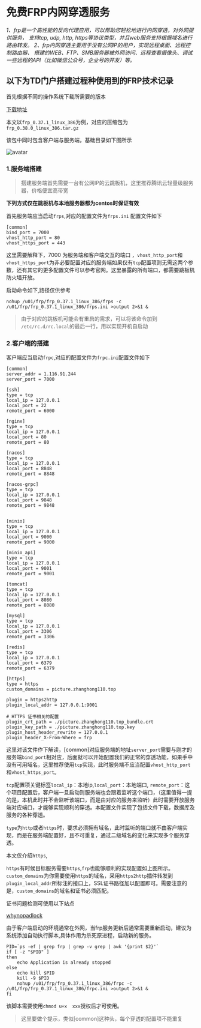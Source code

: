 # 免费FRP内网穿透服务

*1、frp是一个高性能的反向代理应用，可以帮助您轻松地进行内网穿透，对外网提供服务， 支持tcp, udp, http, https等协议类型，并且web服务支持根据域名进行路由转发。*
*2、frp内网穿透主要用于没有公网IP的用户，实现远程桌面、远程控制路由器、 搭建的WEB、FTP、SMB服务器被外网访问、远程查看摄像头、调试一些远程的API（比如微信公众号，企业号的开发）等。*



## 以下为TD门户搭建过程种使用到的FRP技术记录



首先根据不同的操作系统下载所需要的版本

[下载地址](https://github.com/fatedier/frp/releases)

本文以`frp_0.37.1_linux_386`为例，对应的压缩包为`frp_0.38.0_linux_386.tar.gz`

该包中同时包含客户端与服务端，基础目录如下图所示



![avatar](https://picture.zhanghong110.top/docsify/16390328581787.png)

### 1.服务端搭建



> 搭建服务端首先需要一台有公网IP的云跳板机，这里推荐腾讯云轻量级服务器，价格便宜高带宽



**下列方式仅在跳板机与本地服务器都为centos时保证有效**

首先服务端应当启动`frps`,对应的配置文件为`frps.ini` 配置文件如下

```
[common]
bind_port = 7000
vhost_http_port = 80
vhost_https_port = 443
```

这里需要解释下，7000 为服务端和客户端交互的端口 ，`vhost_http_port`和`vhost_https_port`为非必要配置对应的服务端如果仅有`tcp`配置项则无需这两个参数，还有其它的更多配置文件可以参考官网。这里暴露的所有端口，都需要跳板机防火墙开放。

启动命令如下,路径仅供参考

```
nohup /u01/frp/frp_0.37.1_linux_386/frps -c /u01/frp/frp_0.37.1_linux_386/frps.ini >output 2>&1 &
```

> 由于对应的跳板机可能会有重启的需求，可以将该命令加到 `/etc/rc.d/rc.local`的最后一行，用以实现开机自启动



### 2.客户端的搭建

客户端应当启动`frpc`,对应的配置文件为`frpc.ini`配置文件如下

```
[common]
server_addr = 1.116.91.244
server_port = 7000

[ssh]
type = tcp
local_ip = 127.0.0.1
local_port = 22
remote_port = 6000

[nginx]
type = tcp
local_ip = 127.0.0.1
local_port = 80
remote_port = 80

[nacos]
type = tcp
local_ip = 127.0.0.1
local_port = 8848
remote_port = 8848

[nacos-grpc]
type = tcp
local_ip = 127.0.0.1
local_port = 9848
remote_port = 9848


[minio]
type = tcp
local_ip = 127.0.0.1
local_port = 9000
remote_port = 9000

[minio_api]
type = tcp
local_ip = 127.0.0.1
local_port = 9001
remote_port = 9001

[tomcat]
type = tcp
local_ip = 127.0.0.1
local_port = 8080
remote_port = 8080

[mysql]
type = tcp
local_ip = 127.0.0.1
local_port = 3306
remote_port = 3306

[redis]
type = tcp
local_ip = 127.0.0.1
local_port = 6379
remote_port = 6379

[https]
type = https
custom_domains = picture.zhanghong110.top

plugin = https2http
plugin_local_addr = 127.0.0.1:9001

# HTTPS 证书相关的配置
plugin_crt_path = ./picture.zhanghong110.top_bundle.crt
plugin_key_path = ./picture.zhanghong110.top.key
plugin_host_header_rewrite = 127.0.0.1
plugin_header_X-From-Where = frp

```

这里对该文件作下解读，[common]对应服务端的地址`server_port`需要与刚才的服务端`bind_port`相对应，后面就可以开始配置我们的正常的穿透功能，如果手中没有可用域名，这里推荐使用`tcp`实现，此时服务端不应当配置`vhost_http_port`和`vhost_https_port`。

`tcp`配置项关键标签`local_ip`：本地ip,`local_port`：本地端口, `remote_port`：这个项目配置后，客户端一旦启动则服务端也会跟着监听这个端口，（这里值得一提的是，本机此时并不会监听该端口，而是由对应的服务来监听）此时需要开放服务端对应端口，才能够实现顺利的穿透。本配置文件实现了包括文件下载，数据库及服务的各种穿透。



`type`为`http`或者`https`时，要求必须拥有域名，此时监听的端口就不由客户端实现，而是在服务端配置好，且不可重复，通过二级域名的变化来实现多个服务穿透。

本文仅介绍`https`,

`https`有时候目标服务需要`https`,`frp`也能够顺利的实现配置如上图所示。`custom_domains`为你需要使用`https`的域名，采用`https2http`插件转发到`plugin_local_addr`所标注的接口上，SSL证书路径加以配置即可。需要注意的是，`custom_domains`的域名和证书必须匹配。

证书问题检测可使用以下站点

[whynopadlock](https://www.whynopadlock.com/)



由于客户端启动的环境通常在外网，当frp服务更新后通常需要重新启动，建议为系统添加自动执行脚本,具体作用为杀死原进程，启动新的服务。

```
PID=`ps -ef | grep frp | grep -v grep | awk '{print $2}'`
if [ -z "$PID" ]
then
    echo Application is already stopped
else
    echo kill $PID
    kill -9 $PID
    nohup /u01/frp/frp_0.37.1_linux_386/frpc -c /u01/frp/frp_0.37.1_linux_386/frpc.ini >output 2>&1 &
fi
```

该脚本需要使用`chmod u+x  xxx`授权后才可使用。



> 这里要做个提示，类似[common]这种头，每个穿透的配置项不能重复